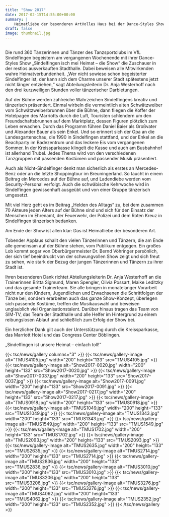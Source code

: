 ```yaml
---
title: "Show 2017"
date: 2017-02-15T14:55:00+00:00
summary: |
    Heimatliebe der besonderen ArtVolles Haus bei der Dance-Styles Show 2017 des TSC im VfL Sindelfingen.Die rund 360 Tänzerinnen und Tänzer des Tanzsportclubs im VfL Sindelfingen begeistern am vergangenen Wochenende mit ihrer Dance-Styles Show „Sindelfingen isch mei Heimat – die Show“ die Zuschauer in der restlos ausverkauften Stadthalle.
draft: false
image: thumbnail.jpg
---
```


## 

### 

Die rund 360 Tänzerinnen und Tänzer des Tanzsportclubs im VfL Sindelfingen begeistern am vergangenen Wochenende mit ihrer Dance-Styles Show „Sindelfingen isch mei Heimat – die Show“ die Zuschauer in der restlos ausverkauften Stadthalle. Dabei beweisen alle Mitwirkenden wahre Heimatverbundenheit. „Wer nicht sowieso schon begeisterter Sindelfinger ist, der kann sich dem Charme unserer Stadt spätestens jetzt nicht länger entziehen,“ sagt Abteilungsleiterin Dr. Anja Westerhoff nach den drei kurzweiligen Stunden voller tänzerischer Darbietungen.

Auf der Bühne werden zahlreiche Wahrzeichen Sindelfingens kreativ und tänzerisch präsentiert. Einmal wirbeln die vermeintlich alten Schwätzweiber vom Schwätzweiberbrunnen über die Bühne, dann fliegen die Koffer der Hotelpagen des Marriotts durch die Luft, Touristen schlendern um den Freundschaftsbrunnen auf dem Marktplatz, dessen Figuren plötzlich zum Leben erwachen. Durch das Programm führen Daniel Baier als Großvater und Alexander Bauer als sein Enkel. Und so erinnert sich der Opa an die Landesgartenschau, die 1990 in Sindelfingen stattfand, und der Enkel an die Beachparty im Badezentrum und das leckere Eis vom vergangenen Sommer. In der Kreissparkasse klingelt die Kasse und auch am Busbahnhof ist allerhand Trubel. Jedes Thema wird von den verschiedenen Tanzgruppen mit passenden Kostümen und passender Musik präsentiert.

Auch als Nicht-Sindelfinger denkt man sicherlich als erstes an Mercedes-Benz oder an die letzte Shoppingtour im Breuningerland. So taucht in einem Beitrag ein Mercedes auf der Bühne auf, und Ladendiebe werden vom Security-Personal verfolgt. Auch die schwäbische Kehrwoche wird in Sindelfingen gewissenhaft ausgeübt und von einer Gruppe tänzerisch umgesetzt.

Mit viel Herz geht es im Beitrag „Helden des Alltags“ zu, bei dem zusammen 70 Akteure jeden Alters auf der Bühne sind und sich für den Einsatz der Menschen im Ehrenamt, der Feuerwehr, der Polizei und dem Roten Kreuz in Sindelfingen tänzerisch bedanken.

Am Ende der Show ist allen klar: Das ist Heimatliebe der besonderen Art.

Tobender Applaus schallt den vielen Tänzerinnen und Tänzern, die am Ende alle gemeinsam auf der Bühne stehen, vom Publikum entgegen. Ein großes Lob kommt sogar von Oberbürgermeister Dr. Bernd Vöhringer persönlich, der sich tief beeindruckt von der schwungvollen Show zeigt und sich freut zu sehen, wie stark der Bezug der jungen Tänzerinnen und Tänzern zu ihrer Stadt ist.

Ihren besonderen Dank richtet Abteilungsleiterin Dr. Anja Westerhoff an die Trainerinnen Britta Sigmund, Maren Spengler, Olivia Possart, Maike Leditzky und das gesamte Trainerteam. Sie alle bringen in monatelanger Vorarbeit nicht nur den Kindern, Jugendlichen und Erwachsenen die Schrittfolgen der Tänze bei, sondern erarbeiten auch das ganze Show-Konzept, überlegen sich passende Kostüme, treffen die Musikauswahl und beweisen unglaublich viel Organisationstalent. Darüber hinaus tragen das Team von SIM-TV, das Team der Stadthalle und alle Helfer im Hintergrund zu einem reibungslosen Ablauf und schließlich zum Erfolg der Show bei.

Ein herzlicher Dank gilt auch der Unterstützung durch die Kreissparkasse, das Marriott Hotel und das Congress Center Böblingen.

„Sindelfingen ist unsere Heimat – einfach toll!“

{{< tsc/news/gallery columns="3" >}}
  {{< tsc/news/gallery-image alt="TMUS4105.jpg" width="200" height="133" src="TMUS4105.jpg" >}}
  {{< tsc/news/gallery-image alt="Show2017-0020.jpg" width="200" height="133" src="Show2017-0020.jpg" >}}
  {{< tsc/news/gallery-image alt="Show2017-0037.jpg" width="200" height="133" src="Show2017-0037.jpg" >}}
  {{< tsc/news/gallery-image alt="Show2017-0091.jpg" width="200" height="133" src="Show2017-0091.jpg" >}}
  {{< tsc/news/gallery-image alt="Show2017-0217.jpg" width="200" height="133" src="Show2017-0217.jpg" >}}
  {{< tsc/news/gallery-image alt="TMUS0918.jpg" width="200" height="133" src="TMUS0918.jpg" >}}
  {{< tsc/news/gallery-image alt="TMUS1049.jpg" width="200" height="133" src="TMUS1049.jpg" >}}
  {{< tsc/news/gallery-image alt="TMUS1343.jpg" width="200" height="133" src="TMUS1343.jpg" >}}
  {{< tsc/news/gallery-image alt="TMUS1549.jpg" width="200" height="133" src="TMUS1549.jpg" >}}
  {{< tsc/news/gallery-image alt="TMUS1702.jpg" width="200" height="133" src="TMUS1702.jpg" >}}
  {{< tsc/news/gallery-image alt="TMUS2093.jpg" width="200" height="133" src="TMUS2093.jpg" >}}
  {{< tsc/news/gallery-image alt="TMUS2635.jpg" width="200" height="133" src="TMUS2635.jpg" >}}
  {{< tsc/news/gallery-image alt="TMUS2714.jpg" width="200" height="133" src="TMUS2714.jpg" >}}
  {{< tsc/news/gallery-image alt="TMUS2836.jpg" width="200" height="133" src="TMUS2836.jpg" >}}
  {{< tsc/news/gallery-image alt="TMUS3010.jpg" width="200" height="133" src="TMUS3010.jpg" >}}
  {{< tsc/news/gallery-image alt="TMUS3206.jpg" width="200" height="133" src="TMUS3206.jpg" >}}
  {{< tsc/news/gallery-image alt="TMUS3276.jpg" width="200" height="133" src="TMUS3276.jpg" >}}
  {{< tsc/news/gallery-image alt="TMUS4062.jpg" width="200" height="133" src="TMUS4062.jpg" >}}
  {{< tsc/news/gallery-image alt="TMUS2352.jpg" width="200" height="133" src="TMUS2352.jpg" >}}
{{< /tsc/news/gallery >}}



